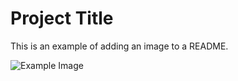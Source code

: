 # Project Title

This is an example of adding an image to a README.

![Example Image](images/image1.png)
